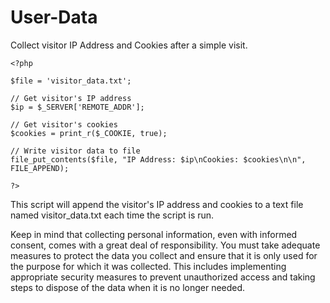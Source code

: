 # User-Data
Collect visitor IP Address and Cookies after a simple visit.

```
<?php

$file = 'visitor_data.txt';

// Get visitor's IP address
$ip = $_SERVER['REMOTE_ADDR'];

// Get visitor's cookies
$cookies = print_r($_COOKIE, true);

// Write visitor data to file
file_put_contents($file, "IP Address: $ip\nCookies: $cookies\n\n", FILE_APPEND);

?>
```

This script will append the visitor's IP address and cookies to a text file named visitor_data.txt each time the script is run.

Keep in mind that collecting personal information, even with informed consent, comes with a great deal of responsibility. You must take adequate measures to protect the data you collect and ensure that it is only used for the purpose for which it was collected. This includes implementing appropriate security measures to prevent unauthorized access and taking steps to dispose of the data when it is no longer needed.
